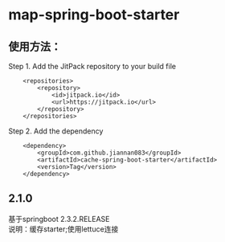 # map-spring-boot-starter
## 使用方法：  
Step 1. Add the JitPack repository to your build file  
```
	<repositories>
		<repository>
		    <id>jitpack.io</id>
		    <url>https://jitpack.io</url>
		</repository>
	</repositories> 
```
Step 2. Add the dependency  
```
	<dependency>
	    <groupId>com.github.jiannan083</groupId>
	    <artifactId>cache-spring-boot-starter</artifactId>
	    <version>Tag</version>
	</dependency>
```
## 2.1.0
基于springboot 2.3.2.RELEASE  
说明：缓存starter;使用lettuce连接  